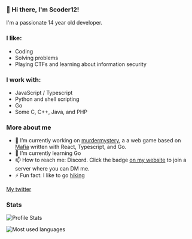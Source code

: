 ### :wave: Hi there, I'm Scoder12!

I'm a passionate 14 year old developer.

### I like: 

- Coding
- Solving problems
- Playing CTFs and learning about information security

### I work with:

- JavaScript / Typescript
- Python and shell scripting
- Go
- Some C, C++, Java, and PHP

### More about me

- 🔭 I’m currently working on [murdermystery](https://github.com/Scoder12/murdermystery), a a web game based on [Mafia](https://en.wikipedia.org/wiki/Mafia_(party_game)) written with React, Typescript, and Go. 
- 🌱 I’m currently learning Go
- 📫 How to reach me: Discord. Click the badge [on my website](https://scoder12.ml) to join a server where you can DM me.
- ⚡ Fun fact: I like to go [hiking](https://repl.it/talk/announcements/Developer-Spotlights-Hike-away/43156)

[My twitter](https://twitter.com/Scoder121)

### Stats

![Profile Stats](https://github-readme-stats.vercel.app/api?username=Scoder12)

![Most used languages](https://github-readme-stats.vercel.app/api/top-langs/?username=Scoder12)
